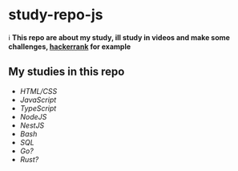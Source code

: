 # study-repo-js

:information_source: **This repo are about my study, ill study in videos and make some challenges, [hackerrank](https://www.hackerrank.com) for example**

## **My studies in this repo**

- *HTML/CSS*
- *JavaScript*
- *TypeScript*
- *NodeJS*
- *NestJS*
- *Bash*
- *SQL*
- *Go?*
- *Rust?*
